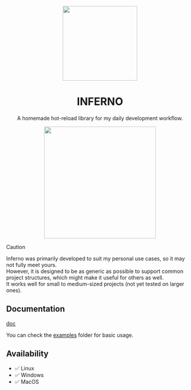 <p align="center">
  <img width="200" height="auto" src="logo.png"/>
</p>

<h1 align="center">INFERNO</h1>

<p align="center">
  A homemade hot-reload library for my daily development workflow.
</p>

<p align="center">
  <img src="demo.gif" height="300" width="auto"/>
</p>

> [!CAUTION]  
> Inferno was primarily developed to suit my personal use cases, so it may not fully meet yours.  
> However, it is designed to be as generic as possible to support common project structures, which might make it useful for others as well.  
> It works well for small to medium-sized projects (not yet tested on larger ones).



## Documentation

[doc](https://github.com/julienrull/inferno/tree/master/doc/doc.md)

You can check the [examples](https://github.com/julienrull/inferno/tree/master/examples) folder for basic usage.

## Availability
- ✅ Linux
- ✅ Windows
- ✅ MacOS
